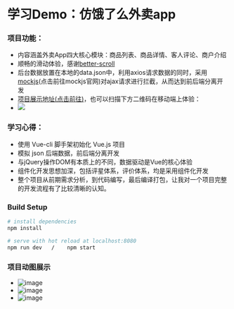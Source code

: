 # 学习Demo：仿饿了么外卖app

### 项目功能：
- 内容涵盖外卖App四大核心模块：商品列表、商品详情、客人评论、商户介绍
- 顺畅的滑动体验，感谢[better-scroll](https://github.com/ustbhuangyi/better-scroll)
- 后台数据放置在本地的data.json中，利用axios请求数据的同时，采用[mockjs](http://mockjs.com)(点击前往mockjs官网)对ajax请求进行拦截，从而达到前后端分离开发
- [项目展示地址(点击前往)](http://114.116.254.46/VueSaller
)，也可以扫描下方二维码在移动端上体验：
- ![](https://raw.githubusercontent.com/yinlinzeng/image/master/blogimg/vue.png)


### 学习心得：
- 使用 Vue-cli 脚手架初始化 Vue.js 项目
- 模拟 json 后端数据，前后端分离开发
- 与jQuery操作DOM有本质上的不同，数据驱动是Vue的核心体验
- 组件化开发思想加深，包括评星体系，评价体系，均是采用组件化开发
- 整个项目从前期需求分析，到代码编写，最后编译打包，让我对一个项目完整的开发流程有了比较清晰的认知。


### Build Setup

``` bash
# install dependencies
npm install

# serve with hot reload at localhost:8080
npm run dev   /    npm start

```

### 项目动图展示
- ![image](https://raw.githubusercontent.com/wiki/aabig/ImageBed/eleme-demo-index.gif)
- ![image](https://raw.githubusercontent.com/wiki/aabig/ImageBed/eleme-demo-buy.gif)
- ![image](https://raw.githubusercontent.com/wiki/aabig/ImageBed/eleme-demo-other.gif)
